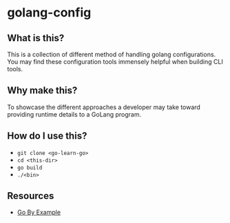 # golang-config

## What is this?

This is a collection of different method of handling golang configurations. You may find these configuration tools immensely helpful when building CLI tools.

## Why make this?

To showcase the different approaches a developer may take toward providing runtime details to a GoLang program.

## How do I use this?

- `git clone <go-learn-go>`
- `cd <this-dir>`
- `go build`
- `./<bin>`

## Resources

- [Go By Example](https://gobyexample.com/command-line-flags)